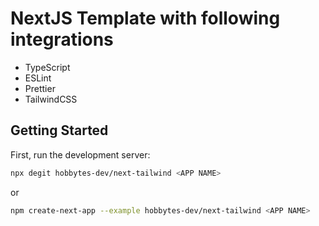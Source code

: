 # NextJS Template with following integrations

- TypeScript
- ESLint
- Prettier
- TailwindCSS

## Getting Started

First, run the development server:

```bash
npx degit hobbytes-dev/next-tailwind <APP NAME>
```

or

```bash
npm create-next-app --example hobbytes-dev/next-tailwind <APP NAME>
```
